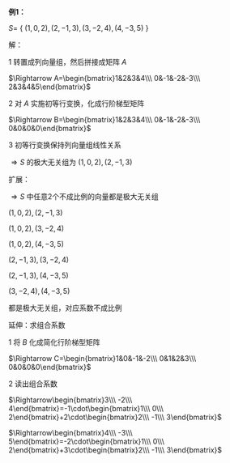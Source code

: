 **例1：**  
  
$S=$ { $(1,0,2),(2,-1,3),(3,-2,4),(4,-3,5)$ }  
  
解：  
  
1 转置成列向量组，然后拼接成矩阵 $A$  
  
$\Rightarrow A=\begin{bmatrix}1&2&3&4\\\ 0&-1&-2&-3\\\ 2&3&4&5\end{bmatrix}$  
  
2 对 $A$ 实施初等行变换，化成行阶梯型矩阵  
  
$\Rightarrow B=\begin{bmatrix}1&2&3&4\\\ 0&-1&-2&-3\\\ 0&0&0&0\end{bmatrix}$  
  
3 初等行变换保持列向量组线性关系  
  
$\Rightarrow S$ 的极大无关组为 $(1,0,2),(2,-1,3)$  
  
扩展：  
  
$\Rightarrow S$ 中任意2个不成比例的向量都是极大无关组  
  
$(1,0,2),(2,-1,3)$  
  
$(1,0,2),(3,-2,4)$  
  
$(1,0,2),(4,-3,5)$  
  
$(2,-1,3),(3,-2,4)$  
  
$(2,-1,3),(4,-3,5)$  
  
$(3,-2,4),(4,-3,5)$  
  
都是极大无关组，对应系数不成比例  
  
延伸：求组合系数  
  
1 将 $B$ 化成简化行阶梯型矩阵  
  
$\Rightarrow C=\begin{bmatrix}1&0&-1&-2\\\ 0&1&2&3\\\ 0&0&0&0\end{bmatrix}$  
  
2 读出组合系数  
  
$\Rightarrow\begin{bmatrix}3\\\ -2\\\ 4\end{bmatrix}=-1\cdot\begin{bmatrix}1\\\ 0\\\ 2\end{bmatrix}+2\cdot\begin{bmatrix}2\\\ -1\\\ 3\end{bmatrix}$  
  
$\Rightarrow\begin{bmatrix}4\\\ -3\\\ 5\end{bmatrix}=-2\cdot\begin{bmatrix}1\\\ 0\\\ 2\end{bmatrix}+3\cdot\begin{bmatrix}2\\\ -1\\\ 3\end{bmatrix}$  
